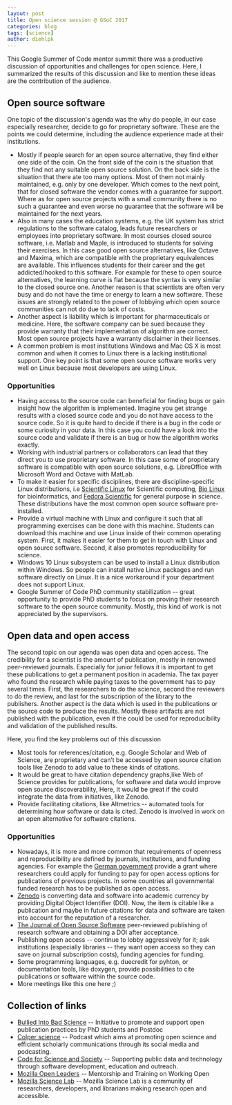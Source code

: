 ```yaml
---
layout: post
title: Open science session @ GSoC 2017
categories: blog
tags: [science]
author: diehlpk
---
```

This Google Summer of Code mentor summit there was a productive discussion of opportunities and challenges for open science. Here, I summarized the results of this discussion and like to mention these ideas are the contribution of the audience.

## Open source software
One topic of the discussion's agenda was the why do people, in our case especially researcher, decide to go for proprietary software. These are the points we could determine, including the audience experience made at their institutions.

* Mostly if people search for an open source alternative, they find either one side of the coin. On the front side of the coin is the situation that they find not any suitable open source solution. On the back side is the situation that there ate too many options. Most of them not mainly maintained, e.g. only by one developer. Which comes to the next point,  that for closed software the vendor comes with a guarantee for support. Where as for open source projects with a small community there is no such a guarantee and even worse no guarantee that the software will be maintained for the next years. 
* Also in many cases the education systems, e.g. the UK system has strict regulations to the software catalog, leads future researchers or employees into proprietary software. In most courses closed source software, i.e. Matlab and Maple, is introduced to students for solving their exercises. In this case good open source alternatives, like Octave and Maxima, which are compatible with the proprietary equivalences are available. This influences students for their career and the get addicted/hooked to this software. For example for these to open source alternatives, the learning curve is flat because the syntax is very similar to the closed source one. Another reason is that scientists are often very busy and do not have the time or energy to learn a new software. These issues are strongly related to the power of lobbying which open source communities can not do due to lack of costs. 
* Another aspect is liability which is important for pharmaceuticals or medicine. Here, the software company can be sued because they provide warranty that their implementation of algorithm are correct. Most open source projects have a warranty disclaimer in their licenses.
* A common problem is most institutions Windows and Mac OS X is most common and when it comes to Linux there is a lacking institutional support. One key point is that some open source software works very well on Linux because most developers are using Linux.

### Opportunities

* Having access to the source code can beneficial for finding bugs or gain insight how the algorithm is implemented. Imagine you get strange results with a closed source code and you do not have access to the source code. So it is quite hard to decide if there is a bug in the code or some curiosity in your data. In this case you could have a look into the source code and validate if there is an bug or how the algorithm works exactly. 
* Working with industrial partners or collaborators can lead that they direct you to use proprietary software. In this case some of proprietary software is compatible with open source solutions, e.g. LibreOffice with Microsoft Word and Octave with MatLab.
* To make it easier for specific disciplines, there are discipline-specific Linux distributions, i.e [Scientific Linux](https://www.scientificlinux.org/) for Scientific computing, [Bio Linux](http://environmentalomics.org/bio-linux/) for bioinformatics, and [Fedora Scientific](https://fedoraproject.org/wiki/Scientific_Spin) for general purpose in science. These distributions have the most common open source software pre-installed. 
* Provide a virtual machine with Linux and configure it such that all programming exercises can be done with this machine. Students can download this machine and use Linux inside of their common operating system. First, it makes it easier for them to get in touch with Linux and open source software. Second, it also promotes reproducibility for science.
* Windows 10 Linux subsystem can be used to install a Linux distribution within Windows. So people can install native Linux packages and run software directly on Linux. It is a nice workaround if your department does not support Linux. 
* Google Summer of Code PhD community stabilization -- great opportunity to provide PhD students to focus on proving their research software to the open source community. Mostly, this kind of work is not appreciated by the supervisors. 


## Open data and open access

The second topic on our agenda was open data and open access. The credibility for a scientist is the amount of publication, mostly in renowned peer-reviewed journals. Especially for junior fellows it is important to get these publications to get a permanent position in academia. The tax payer who found the research while paying taxes to the government has to pay several times. First, the researchers to do the science, second the reviewers to do the review, and last for the subscription of the library to the publishers. Another aspect is the data which is used in the publications or the source code to produce the results. Mostly these artifacts are not published with the publication, even if the could be used for reproducibility and validation of the published results. 

Here, you find the key problems out of this discussion

* Most tools for references/citation, e.g. Google Scholar and Web of Science, are proprietary and can’t be accessed by open source citation tools like Zenodo to add value to these kinds of citations.
* It would be great to have citation dependency graphs,like Web of Science provides for publications, for software and data would improve open source discoverability, Here, it would be great if the could integrate the data from initiatives, like Zenodo.
* Provide facilitating citations, like Altmetrics -- automated tools for determining how software or data is cited. Zenodo is involved in work on an open alternative for software citations.



### Opportunities

* Nowadays, it is more and more common that requirements of openness and reproducibility are defined by journals, institutions, and funding agencies. For example the [German government](https://www.bmbf.de/de/hilfe-bei-kosten-fuer-open-access-4722.html?pk_campaign=RSS&pk_kwd=Pressemeldung) provide a grant where researchers could apply for funding to pay for open access options for publications of previous projects. In some countries all governmental funded research has to be published as open access.
* [Zenodo](https://zenodo.org) is converting data and software into academic currency by providing Digital Object Identifier (DOI). Now, the item is citable like a publication and maybe in future citations for data and software are taken into account for the reputation of a researcher. 
* [The Journal of Open Source Software](http://joss.theoj.org/) peer-reviewed publishing of research software and obtaining a DOI after acceptance.
* Publishing open access -- continue to lobby aggressively for it; ask institutions (especially libraries -- they want open access so they can save on journal subscription costs), funding agencies for funding.
* Some programming languages, e.g. duecredit for pyhton, or documentation tools, like doxygen, provide possibilities to cite publications or software within the source code. 
* More meetings like this one here ;)

## Collection of links

* [Bullied Into Bad Science](http://bulliedintobadscience.org/) -- Initiative to promote and support open publication practices by PhD students and Postdoc
* [Colper science](https://colperscience.com/) -- Podcast which aims at promoting open science and efficient scholarly communications through its social media and podcasting. 
* [Code for Science and Society](https://codeforscience.org/) -- Supporting public data and technology through software development, education and outreach. 
* [Mozilla Open Leaders](https://mozilla.github.io/leadership-training/) -- Mentorship and Training on Working Open
* [Mozilla Science Lab](https://science.mozilla.org/) -- Mozilla Science Lab is a community of researchers, developers, and librarians making research open and accessible.


